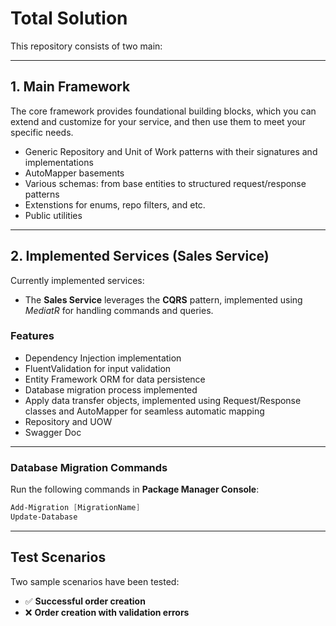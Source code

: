 # Total Solution

This repository consists of two main:

---

## 1. Main Framework

The core framework provides foundational building blocks, which you can extend and customize for your service, and then use them to meet your specific needs.

- Generic Repository and Unit of Work patterns with their signatures and implementations  
- AutoMapper basements  
- Various schemas: from base entities to structured request/response patterns
- Extenstions for enums, repo filters, and etc.
- Public utilities

---

## 2. Implemented Services (Sales Service)

Currently implemented services:

- The **Sales Service** leverages the **CQRS** pattern, implemented using *MediatR* for handling commands and queries. 

### Features

- Dependency Injection implementation  
- FluentValidation for input validation  
- Entity Framework ORM for data persistence  
- Database migration process implemented
- Apply data transfer objects, implemented using Request/Response classes and AutoMapper for seamless automatic mapping
- Repository and UOW
- Swagger Doc

---

### Database Migration Commands

Run the following commands in **Package Manager Console**:

```powershell
Add-Migration [MigrationName] 
Update-Database 
```
---

## Test Scenarios

Two sample scenarios have been tested:

- ✅ **Successful order creation**  
- ❌ **Order creation with validation errors**

